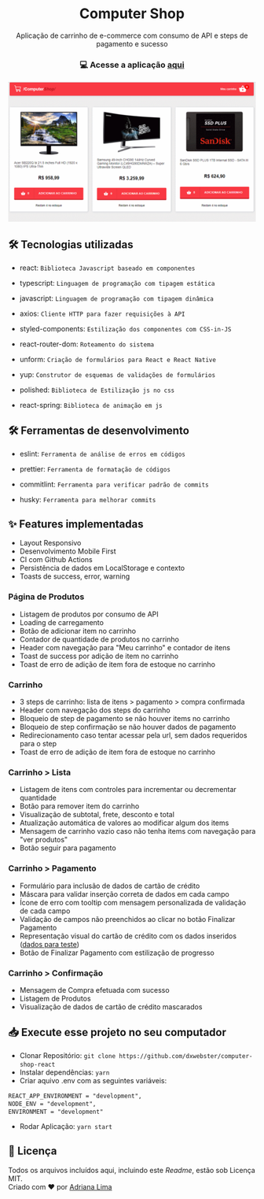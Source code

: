 <h1 align=center> Computer Shop</h1>

<p align=center> Aplicação de carrinho de e-commerce com consumo de API e steps de pagamento e sucesso

<h3 align=center>

💻 **Acesse a aplicação [aqui](https://dxwebster.github.io/computer-shop-react/)**

</h3>

<p align=center>

<h5 align=center>
<img src="readme/Home.gif" width=600><br>

</h5>

</p>


## 🛠 Tecnologias utilizadas

- react: `Biblioteca Javascript baseado em componentes`

- typescript: `Linguagem de programação com tipagem estática`

- javascript: `Linguagem de programação com tipagem dinâmica`

- axios: `Cliente HTTP para fazer requisições à API`

- styled-components: `Estilização dos componentes com CSS-in-JS`

- react-router-dom: `Roteamento do sistema`

- unform: `Criação de formulários para React e React Native`

- yup: `Construtor de esquemas de validações de formulários`

- polished: `Biblioteca de Estilização js no css`

- react-spring: `Biblioteca de animação em js`

## 🛠 Ferramentas de desenvolvimento

- eslint: `Ferramenta de análise de erros em códigos`

- prettier: `Ferramenta de formatação de códigos`

- commitlint: `Ferramenta para verificar padrão de commits`

- husky: `Ferramenta para melhorar commits`


## ✨ Features implementadas

- Layout Responsivo
- Desenvolvimento Mobile First
- CI com Github Actions
- Persistência de dados em LocalStorage e contexto
- Toasts de success, error, warning
### Página de Produtos
- Listagem de produtos por consumo de API
- Loading de carregamento
- Botão de adicionar item no carrinho
- Contador de quantidade de produtos no carrinho
- Header com navegação para "Meu carrinho" e contador de itens
- Toast de success por adição de item no carrinho
- Toast de erro de adição de item fora de estoque no carrinho
### Carrinho
- 3 steps de carrinho: lista de itens > pagamento > compra confirmada
- Header com navegação dos steps do carrinho
- Bloqueio de step de pagamento se não houver items no carrinho
- Bloqueio de step confirmação se não houver dados de pagamento
- Redirecionamento caso tentar acessar pela url, sem dados requeridos para o step
- Toast de erro de adição de item fora de estoque no carrinho
### Carrinho > Lista
- Listagem de itens com controles para incrementar ou decrementar quantidade
- Botão para remover item do carrinho
- Visualização de subtotal, frete, desconto e total
- Atualização automática de valores ao modificar algum dos items
- Mensagem de carrinho vazio caso não tenha items com navegação para "ver produtos"
- Botão seguir para pagamento
### Carrinho > Pagamento
- Formulário para inclusão de dados de cartão de crédito
- Máscara para validar inserção correta de dados em cada campo
- Ícone de erro com tooltip com mensagem personalizada de validação de cada campo
- Validação de campos não preenchidos ao clicar no botão Finalizar Pagamento
- Representação visual do cartão de crédito com os dados inseridos ([dados para teste](https://docs.moip.com.br/docs/cartoes-de-credito-para-teste))
- Botão de Finalizar Pagamento com estilização de progresso
### Carrinho > Confirmação
- Mensagem de Compra efetuada com sucesso
- Listagem de Produtos
- Visualização de dados de cartão de crédito mascarados
## 📥 Execute esse projeto no seu computador

- Clonar Repositório: `git clone https://github.com/dxwebster/computer-shop-react`
- Instalar dependências: `yarn`
- Criar aquivo .env com as seguintes variáveis:
```
REACT_APP_ENVIRONMENT = "development",
NODE_ENV = "development",
ENVIRONMENT = "development"
```
- Rodar Aplicação: `yarn start`

## 📕 Licença

Todos os arquivos incluídos aqui, incluindo este _Readme_, estão sob Licença MIT.<br>
Criado com ❤ por [Adriana Lima](https://github.com/dxwebster)
